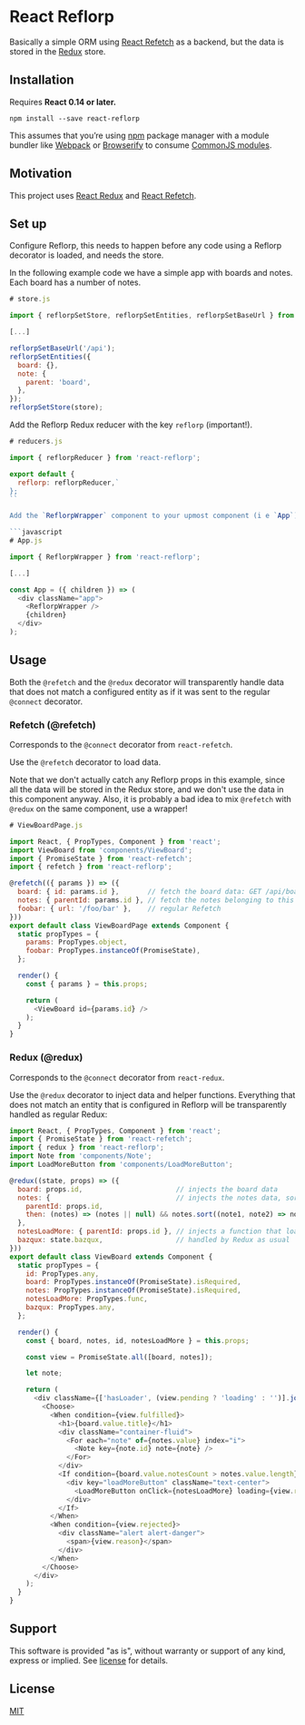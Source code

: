 React Reflorp
=========================

Basically a simple ORM using [React Refetch](https://github.com/heroku/react-refetch) as a backend, but the data is stored in the [Redux](https://github.com/reactjs/redux) store.

## Installation

Requires **React 0.14 or later.**

```
npm install --save react-reflorp
```

This assumes that you’re using [npm](http://npmjs.com/) package manager with a module bundler like [Webpack](http://webpack.github.io) or [Browserify](http://browserify.org/) to consume [CommonJS modules](http://webpack.github.io/docs/commonjs.html).

## Motivation

This project uses [React Redux](https://github.com/rackt/react-redux) and [React Refetch](https://github.com/heroku/react-refetch).

## Set up

Configure Reflorp, this needs to happen before any code using a Reflorp decorator is loaded, and needs the store.

In the following example code we have a simple app with boards and notes. Each board has a number of notes.

```javascript
# store.js

import { reflorpSetStore, reflorpSetEntities, reflorpSetBaseUrl } from 'react-reflorp';

[...]

reflorpSetBaseUrl('/api');
reflorpSetEntities({
  board: {},
  note: {
    parent: 'board',
  },
});
reflorpSetStore(store);
```

Add the Reflorp Redux reducer with the key `reflorp` (important!).

```javascript
# reducers.js

import { reflorpReducer } from 'react-reflorp';

export default {
  reflorp: reflorpReducer,`
};
``

Add the `ReflorpWrapper` component to your upmost component (i e `App`):

```javascript
# App.js

import { ReflorpWrapper } from 'react-reflorp';

[...]

const App = ({ children }) => (
  <div className="app">
    <ReflorpWrapper />
    {children}
  </div>
);
```

## Usage

Both the `@refetch` and the `@redux` decorator will transparently handle data that does not match a configured entity as if it was sent to the regular `@connect` decorator.

### Refetch (@refetch)

Corresponds to the `@connect` decorator from `react-refetch`.

Use the `@refetch` decorator to load data.

Note that we don't actually catch any Reflorp props in this example, since all the data will be stored in the Redux store, and we don't use the data in this component anyway. Also, it is probably a bad idea to mix `@refetch` with `@redux` on the same component, use a wrapper!

```javascript
# ViewBoardPage.js

import React, { PropTypes, Component } from 'react';
import ViewBoard from 'components/ViewBoard';
import { PromiseState } from 'react-refetch';
import { refetch } from 'react-reflorp';

@refetch(({ params }) => ({
  board: { id: params.id },       // fetch the board data: GET /api/boards/${params.id}
  notes: { parentId: params.id }, // fetch the notes belonging to this board: GET /api/boards/${params.id}/notes
  foobar: { url: '/foo/bar' },    // regular Refetch
}))
export default class ViewBoardPage extends Component {
  static propTypes = {
    params: PropTypes.object,
    foobar: PropTypes.instanceOf(PromiseState),
  };

  render() {
    const { params } = this.props;

    return (
      <ViewBoard id={params.id} />
    );
  }
}
```

### Redux (@redux)

Corresponds to the `@connect` decorator from `react-redux`. 

Use the `@redux` decorator to inject data and helper functions. Everything that does not match an entity that is configured in Reflorp will be transparently handled as regular Redux:

```javascript
import React, { PropTypes, Component } from 'react';
import { PromiseState } from 'react-refetch';
import { redux } from 'react-reflorp';
import Note from 'components/Note';
import LoadMoreButton from 'components/LoadMoreButton';

@redux((state, props) => ({
  board: props.id,                       // injects the board data
  notes: {                               // injects the notes data, sorted by nr
    parentId: props.id,
    then: (notes) => (notes || null) && notes.sort((note1, note2) => note1.nr > note2.nr),
  },
  notesLoadMore: { parentId: props.id }, // injects a function that loads the next page of notes: GET /api/boards/${props.id}/notes?page=2
  bazqux: state.bazqux,                  // handled by Redux as usual
}))
export default class ViewBoard extends Component {
  static propTypes = {
    id: PropTypes.any,
    board: PropTypes.instanceOf(PromiseState).isRequired,
    notes: PropTypes.instanceOf(PromiseState).isRequired,
    notesLoadMore: PropTypes.func,
    bazqux: PropTypes.any,
  };

  render() {
    const { board, notes, id, notesLoadMore } = this.props;

    const view = PromiseState.all([board, notes]);

    let note;

    return (
      <div className={['hasLoader', (view.pending ? 'loading' : '')].join(' ')}>
        <Choose>
          <When condition={view.fulfilled}>
            <h1>{board.value.title}</h1>
            <div className="container-fluid">
              <For each="note" of={notes.value} index="i">
                <Note key={note.id} note={note} />
              </For>
            </div>
            <If condition={board.value.notesCount > notes.value.length}>
              <div key="loadMoreButton" className="text-center">
                <LoadMoreButton onClick={notesLoadMore} loading={view.refreshing} />
              </div>
            </If>
          </When>
          <When condition={view.rejected}>
            <div className="alert alert-danger">
              <span>{view.reason}</span>
            </div>
          </When>
        </Choose>
      </div>
    );
  }
}
```

## Support

This software is provided "as is", without warranty or support of any kind, express or implied. See [license](https://github.com/tomat/react-reflorp/blob/master/LICENSE.md) for details.

## License

[MIT](https://github.com/tomat/react-reflorp/blob/master/LICENSE.md)
